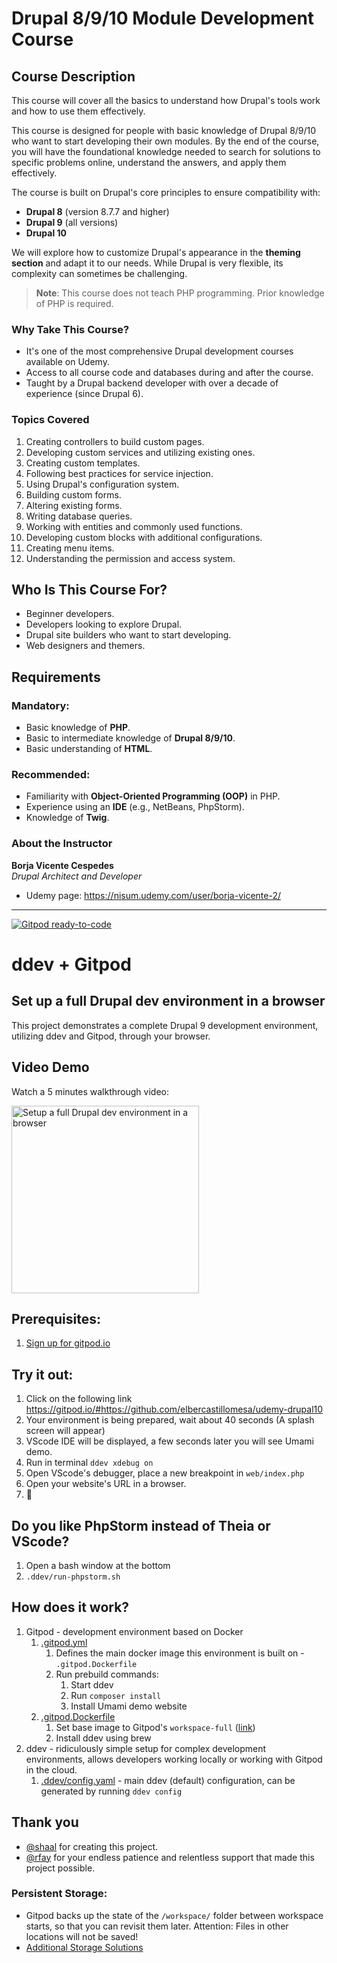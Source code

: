 # Drupal 8/9/10 Module Development Course

## Course Description

This course will cover all the basics to understand how Drupal's tools work and how to use them effectively.

This course is designed for people with basic knowledge of Drupal 8/9/10 who want to start developing their own modules. By the end of the course, you will have the foundational knowledge needed to search for solutions to specific problems online, understand the answers, and apply them effectively.

The course is built on Drupal's core principles to ensure compatibility with:
- **Drupal 8** (version 8.7.7 and higher)
- **Drupal 9** (all versions)
- **Drupal 10**

We will explore how to customize Drupal's appearance in the **theming section** and adapt it to our needs. While Drupal is very flexible, its complexity can sometimes be challenging.

> **Note**: This course does not teach PHP programming. Prior knowledge of PHP is required.

### Why Take This Course?

- It's one of the most comprehensive Drupal development courses available on Udemy.
- Access to all course code and databases during and after the course.
- Taught by a Drupal backend developer with over a decade of experience (since Drupal 6).

### Topics Covered

1. Creating controllers to build custom pages.
2. Developing custom services and utilizing existing ones.
3. Creating custom templates.
4. Following best practices for service injection.
5. Using Drupal's configuration system.
6. Building custom forms.
7. Altering existing forms.
8. Writing database queries.
9. Working with entities and commonly used functions.
10. Developing custom blocks with additional configurations.
11. Creating menu items.
12. Understanding the permission and access system.

## Who Is This Course For?

- Beginner developers.
- Developers looking to explore Drupal.
- Drupal site builders who want to start developing.
- Web designers and themers.

## Requirements

### Mandatory:
- Basic knowledge of **PHP**.
- Basic to intermediate knowledge of **Drupal 8/9/10**.
- Basic understanding of **HTML**.

### Recommended:
- Familiarity with **Object-Oriented Programming (OOP)** in PHP.
- Experience using an **IDE** (e.g., NetBeans, PhpStorm).
- Knowledge of **Twig**.

### About the Instructor

**Borja Vicente Cespedes**  
*Drupal Architect and Developer*
- Udemy page: https://nisum.udemy.com/user/borja-vicente-2/

---

[![Gitpod ready-to-code](https://img.shields.io/badge/Gitpod-ready--to--code-blue?logo=gitpod)](https://gitpod.io/#https://github.com/shaal/ddev-gitpod)

# ddev + Gitpod
## Set up a full Drupal dev environment in a browser

This project demonstrates a complete Drupal 9 development environment, utilizing ddev and Gitpod, through your browser.

## Video Demo

Watch a 5 minutes walkthrough video:

<a href="http://www.youtube.com/watch?v=ifk5dF6rGy0"><img src="https://user-images.githubusercontent.com/22901/107867673-c6fc7080-6e4a-11eb-81c9-542cd779026b.png" width=300 alt="Setup a full Drupal dev environment in a browser"></a>

## Prerequisites:
1. [Sign up for gitpod.io](https://gitpod.io/login)

## Try it out:
1. Click on the following link
  https://gitpod.io/#https://github.com/elbercastillomesa/udemy-drupal10
1. Your environment is being prepared, wait about 40 seconds (A splash screen will appear)
1. VScode IDE will be displayed, a few seconds later you will see Umami demo.
1. Run in terminal `ddev xdebug on`
1. Open VScode's debugger, place a new breakpoint in `web/index.php`
1. Open your website's URL in a browser.
1. :tada:

## Do you like PhpStorm instead of Theia or VScode?
1. Open a bash window at the bottom
2. `.ddev/run-phpstorm.sh`

## How does it work?
1. Gitpod - development environment based on Docker
    1. [.gitpod.yml](https://github.com/shaal/ddev-gitpod/blob/main/.gitpod.yml)
        1. Defines the main docker image this environment is built on - `.gitpod.Dockerfile`
        1. Run prebuild commands:
            1. Start ddev
            1. Run `composer install`
            1. Install Umami demo website
    1. [.gitpod.Dockerfile](https://github.com/shaal/ddev-gitpod/blob/main/.gitpod.Dockerfile)
        1. Set base image to Gitpod's `workspace-full` ([link](https://github.com/gitpod-io/workspace-images/tree/master/full))
        1. Install ddev using brew
1. ddev - ridiculously simple setup for complex development environments, allows developers working locally or working with Gitpod in the cloud.
    1. [.ddev/config.yaml](https://github.com/shaal/ddev-gitpod/blob/main/.ddev/config.yaml) - main ddev (default) configuration, can be generated by running `ddev config`

## Thank you
- [@shaal](https://github.com/shaal/) for creating this project.
- [@rfay](https://github.com/rfay) for your endless patience and relentless support that made this project possible.

### Persistent Storage:
* Gitpod backs up the state of the `/workspace/` folder between workspace starts, so that you can revisit them later. Attention: Files in other locations will not be saved!
* [Additional Storage Solutions](https://www.gitpod.io/docs/self-hosted/latest/install/storage)
